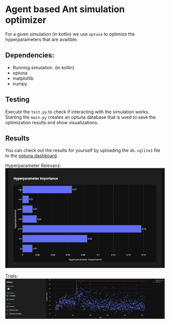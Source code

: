 # Agent based Ant simulation optimizer

For a given simulation (in kotlin) we use `optuna` to optimize the hyperparameters that are availible.

## Dependencies:

- Running simulation. (in kotlin)
- optuna
- matplotlib
- numpy

## Testing

Execute the `test.py` to check if interacting with the simulation works.
Starting the `main.py` creates an optuna database that is used to save the optimization results and show visualizations.

## Results

You can check out the results for yourself by uploading the `db.sqlite3` file to the [optuna dashboard](https://optuna.github.io/optuna-dashboard/).

Hyperparameter Relevanz:
![Hyperparameter Relevanz](imgs/hyperparameters.png)

Trials:
![Trials](imgs/trials.png)
